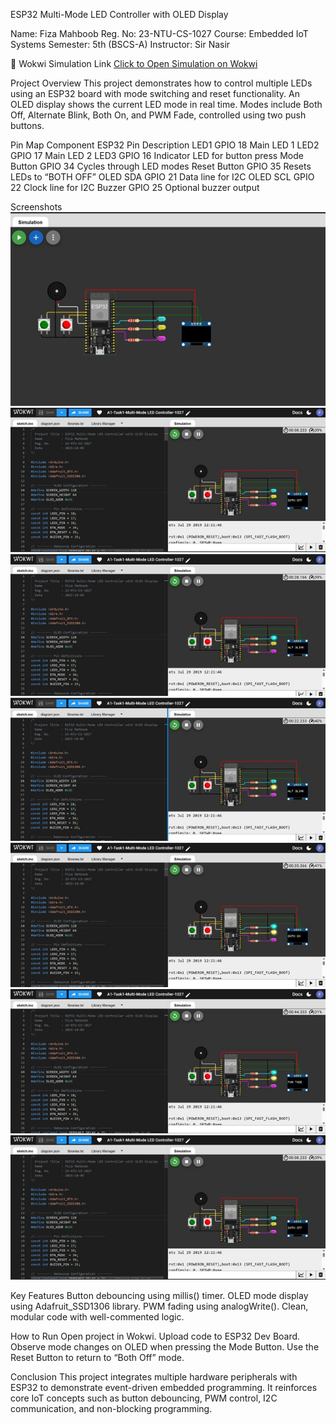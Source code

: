 ESP32 Multi-Mode LED Controller with OLED Display

Name: Fiza Mahboob
Reg. No: 23-NTU-CS-1027
Course: Embedded IoT Systems
Semester: 5th (BSCS-A)
Instructor: Sir Nasir

🔗 Wokwi Simulation Link
[Click to Open Simulation on Wokwi](https://wokwi.com/projects/445812600209838081)

Project Overview
This project demonstrates how to control multiple LEDs using an ESP32 board with mode switching and reset functionality.
An OLED display shows the current LED mode in real time.
Modes include Both Off, Alternate Blink, Both On, and PWM Fade, controlled using two push buttons.

Pin Map
Component	    ESP32 Pin	     Description
LED1	        GPIO 18	         Main LED 1
LED2	        GPIO 17	         Main LED 2
LED3	        GPIO 16	         Indicator LED for button press
Mode Button	    GPIO 34	         Cycles through LED modes
Reset Button	GPIO 35	         Resets LEDs to “BOTH OFF”
OLED SDA	    GPIO 21	         Data line for I2C
OLED SCL	    GPIO 22	         Clock line for I2C
Buzzer	        GPIO 25	         Optional buzzer output

Screenshots
![Circuit Diagram](Screenshots/Circuit%20Diagram.jpg)
![Mode 1 - Both Off](Screenshots/Mode1-Both%20LEDs%20OFF.jpg)
![Mode 2 - Alternate Blink LED1](Screenshots/Mode2-ALT%20Blink%20LED1.jpg)
![Mode 2 - Alternate Blink LED2](Screenshots/Mode2-ALT%20Blink%20LED2.jpg)
![Mode 3 - Both On](Screenshots/Mode3-Both%20LEDs%20ON.jpg)
![Mode 4 - PWM Fade](Screenshots/Mode4-PWM%20Fade.jpg)
![Reset - Both Off](Screenshots/RESET%20to%20Off.jpg)

Key Features
Button debouncing using millis() timer.
OLED mode display using Adafruit_SSD1306 library.
PWM fading using analogWrite().
Clean, modular code with well-commented logic.

How to Run
Open project in Wokwi.
Upload code to ESP32 Dev Board.
Observe mode changes on OLED when pressing the Mode Button.
Use the Reset Button to return to “Both Off” mode.

Conclusion
This project integrates multiple hardware peripherals with ESP32 to demonstrate event-driven embedded programming.
It reinforces core IoT concepts such as button debouncing, PWM control, I2C communication, and non-blocking programming.